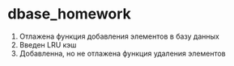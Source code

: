 dbase_homework
==============
1. Отлажена функция добавления элементов в базу данных
2. Введен LRU кэш
3. Добавленна, но не отлажена функция удаления элементов

